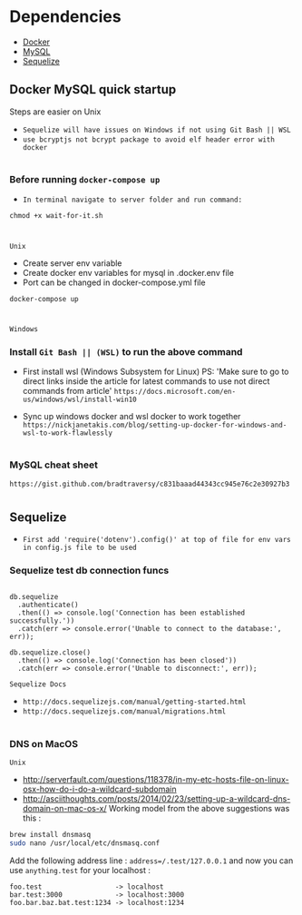 # Dependencies
* [Docker](#markdown-header-docker)
* [MySQL](#markdown-header-mysql)
* [Sequelize](#markdown-header-sequelize)

## Docker MySQL quick startup
Steps are easier on Unix

- `Sequelize will have issues on Windows if not using Git Bash || WSL`
- `use bcryptjs not bcrypt package to avoid elf header error with docker`

#
### Before running `docker-compose up`

- `In terminal navigate to server folder and run command:`
```
chmod +x wait-for-it.sh
```
#
`Unix`
- Create server env variable
- Create docker env variables for mysql in .docker.env file
- Port can be changed in docker-compose.yml file
```
docker-compose up
```
#
`Windows`


### Install `Git Bash || (WSL)` to run the above command
- First install wsl (Windows Subsystem for Linux) PS: 'Make sure to go to direct links inside the article for latest commands to use not direct commands from article' `https://docs.microsoft.com/en-us/windows/wsl/install-win10`

- Sync up windows docker and wsl docker to work together `https://nickjanetakis.com/blog/setting-up-docker-for-windows-and-wsl-to-work-flawlessly`
#

### MySQL cheat sheet
`https://gist.github.com/bradtraversy/c831baaad44343cc945e76c2e30927b3`
#

## Sequelize
- `First add 'require('dotenv').config()' at top of file for env vars in config.js file to be used`
### Sequelize test db connection funcs
```

db.sequelize
  .authenticate()
  .then(() => console.log('Connection has been established successfully.'))
  .catch(err => console.error('Unable to connect to the database:', err));

db.sequelize.close()
  .then(() => console.log('Connection has been closed'))
  .catch(err => console.error('Unable to disconnect:', err));
```

`Sequelize Docs`
- `http://docs.sequelizejs.com/manual/getting-started.html`
- `http://docs.sequelizejs.com/manual/migrations.html`

#

### DNS on MacOS

 `Unix`
 - http://serverfault.com/questions/118378/in-my-etc-hosts-file-on-linux-osx-how-do-i-do-a-wildcard-subdomain
 - http://asciithoughts.com/posts/2014/02/23/setting-up-a-wildcard-dns-domain-on-mac-os-x/
Working model from the above suggestions was this : 
```bash
brew install dnsmasq
sudo nano /usr/local/etc/dnsmasq.conf
```
Add the following address line : `address=/.test/127.0.0.1` and now you can use `anything.test` for your localhost : 
```
foo.test                  -> localhost
bar.test:3000             -> localhost:3000
foo.bar.baz.bat.test:1234 -> localhost:1234
``` 


